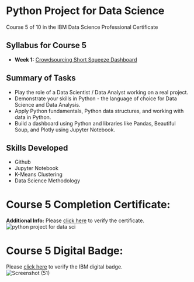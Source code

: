 # Python Project for Data Science
Course 5 of 10 in the IBM Data Science Professional Certificate
## Syllabus for Course 5
- **Week 1:** [Crowdsourcing Short Squeeze Dashboard](https://github.com/KailaniBailey/IBM-Data-Science-Professional-Certificate/tree/main/05.%20Python%20Project%20for%20Data%20Science/Week%201:%20Crowdsourcing%20Short%20Squeeze%20Dashboard)
## Summary of Tasks
- Play the role of a Data Scientist / Data Analyst working on a real project.
- Demonstrate your skills in Python - the language of choice for Data Science and Data Analysis.
- Apply Python fundamentals, Python data structures, and working with data in Python.
- Build a dashboard using Python and libraries like Pandas, Beautiful Soup, and Plotly using Jupyter Notebook.
## Skills Developed
- Github
- Jupyter Notebook
- K-Means Clustering
- Data Science Methodology
# Course 5 Completion Certificate:
**Additional Info:** Please [click here](https://www.coursera.org/account/accomplishments/verify/EHDNULAYY86S) to verify the certificate.<br>
![python project for data sci](https://github.com/KailaniBailey/IBM-Data-Science-Professional-Certificate/assets/158431578/d0993b3a-1bfc-48d1-907e-b76348d87100)
# Course 5 Digital Badge:
Please [click here](https://www.credly.com/earner/earned/badge/6aee4cbf-47b6-448d-b612-bc03d11c6b70) to verify the IBM digital badge.<br>
![Screenshot (51)](https://github.com/KailaniBailey/IBM-Data-Science-Professional-Certificate/assets/158431578/b837ccec-7e89-445a-9568-e72510bc7209)

